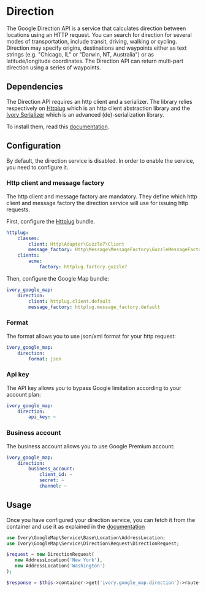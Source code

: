 # Direction

The Google Direction API is a service that calculates direction between locations using an HTTP request. You can
search for direction for several modes of transportation, include transit, driving, walking or cycling. Direction
may specify origins, destinations and waypoints either as text strings (e.g. "Chicago, IL" or "Darwin, NT, Australia")
or as latitude/longitude coordinates. The Direction API can return multi-part direction using a series of waypoints.

## Dependencies

The Direction API requires an http client and a serializer. The library relies respectively on 
[Httplug](http://httplug.io/) which is an http client abstraction library and the 
[Ivory Serializer](https://github.com/egeloen/ivory-serializer) which is an advanced (de)-serialization library. 

To install them, read this [documentation](/Resources/doc/installation.md).

## Configuration

By default, the direction service is disabled. In order to enable the service, you need to configure it.

### Http client and message factory

The http client and message factory are mandatory. They define which http client and message factory the direction 
service will use for issuing http requests.
 
First, configure the [Httplug](http://httplug.io/) bundle.

``` yaml
httplug:
    classes:
        client: Http\Adapter\Guzzle7\Client
        message_factory: Http\Message\MessageFactory\GuzzleMessageFactory
    clients:
        acme:
            factory: httplug.factory.guzzle7
```

Then, configure the Google Map bundle:

``` yaml
ivory_google_map:
    direction:
        client: httplug.client.default
        message_factory: httplug.message_factory.default
```

### Format

The format allows you to use json/xml format for your http request:

``` yaml
ivory_google_map:
    direction:
        format: json
```

### Api key

The API key allows you to bypass Google limitation according to your account plan:

``` yaml
ivory_google_map:
    direction:
        api_key: ~
```

### Business account

The business account allows you to use Google Premium account:

``` yaml
ivory_google_map:
    direction:
        business_account:
            client_id: ~
            secret: ~
            channel: ~
```

## Usage

Once you have configured your direction service, you can fetch it from the container and use it as explained in the 
[documentation](https://github.com/egeloen/ivory-google-map/blob/master/doc/service/direction/direction.md)

``` php
use Ivory\GoogleMap\Service\Base\Location\AddressLocation;
use Ivory\GoogleMap\Service\Direction\Request\DirectionRequest;

$request = new DirectionRequest(
   new AddressLocation('New York'), 
   new AddressLocation('Washington')
);

$response = $this->container->get('ivory.google_map.direction')->route($request);
```
